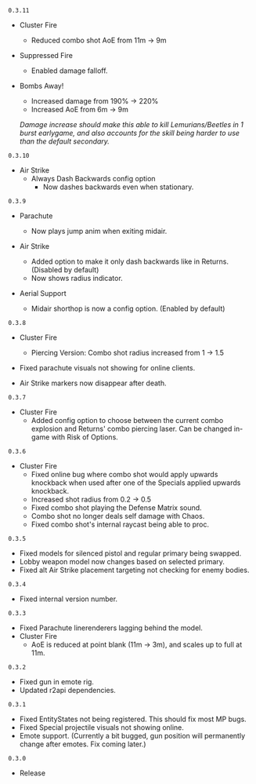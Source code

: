 `0.3.11`

- Cluster Fire
	- Reduced combo shot AoE from 11m -> 9m
	
- Suppressed Fire
	- Enabled damage falloff.
	
- Bombs Away!
	- Increased damage from 190% -> 220%
	- Increased AoE from 6m -> 9m
	
	*Damage increase should make this able to kill Lemurians/Beetles in 1 burst earlygame, and also accounts for the skill being harder to use than the default secondary.*

`0.3.10`

- Air Strike
	- Always Dash Backwards config option
		- Now dashes backwards even when stationary.

`0.3.9`

- Parachute
	- Now plays jump anim when exiting midair.

- Air Strike
	- Added option to make it only dash backwards like in Returns. (Disabled by default)
	- Now shows radius indicator.

- Aerial Support
	- Midair shorthop is now a config option. (Enabled by default)

`0.3.8`

- Cluster Fire
	- Piercing Version: Combo shot radius increased from 1 -> 1.5
	
- Fixed parachute visuals not showing for online clients.
- Air Strike markers now disappear after death.

`0.3.7`

- Cluster Fire
	- Added config option to choose between the current combo explosion and Returns' combo piercing laser. Can be changed in-game with Risk of Options.

`0.3.6`

- Cluster Fire
	- Fixed online bug where combo shot would apply upwards knockback when used after one of the Specials applied upwards knockback.
	- Increased shot radius from 0.2 -> 0.5
	- Fixed combo shot playing the Defense Matrix sound.
	- Combo shot no longer deals self damage with Chaos.
	- Fixed combo shot's internal raycast being able to proc.

`0.3.5`

- Fixed models for silenced pistol and regular primary being swapped.
- Lobby weapon model now changes based on selected primary.
- Fixed alt Air Strike placement targeting not checking for enemy bodies.

`0.3.4`
- Fixed internal version number.

`0.3.3`
  - Fixed Parachute linerenderers lagging behind the model.
  - Cluster Fire
	- AoE is reduced at point blank (11m -> 3m), and scales up to full at 11m.

`0.3.2`
  - Fixed gun in emote rig.
  - Updated r2api dependencies.

`0.3.1`
  - Fixed EntityStates not being registered. This should fix most MP bugs.
  - Fixed Special projectile visuals not showing online.
  - Emote support. (Currently a bit bugged, gun position will permanently change after emotes. Fix coming later.)

`0.3.0`
  - Release